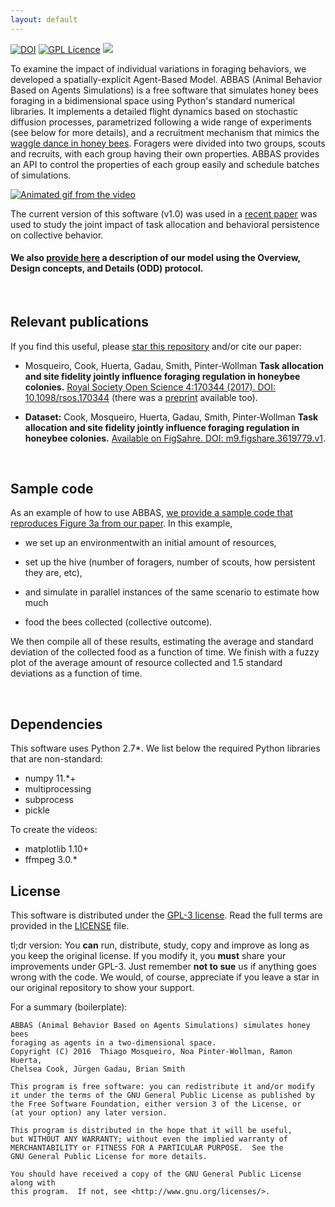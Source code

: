 ```yaml
---
layout: default
---
```



[![DOI](https://zenodo.org/badge/doi/10.5281/zenodo.843517.svg)](http://dx.doi.org/10.5281/zenodo.843517)
[![GPL Licence](https://badges.frapsoft.com/os/gpl/gpl.svg?v=103)](https://opensource.org/licenses/GPL-3.0/)
<img src="https://img.shields.io/badge/Python-_2.7-brightgreen.svg">

To examine the impact of individual variations in foraging behaviors, we
developed a spatially-explicit Agent-Based Model. ABBAS (Animal Behavior Based
on Agents Simulations) is a free software that simulates honey bees foraging in
a bidimensional space using Python's standard numerical libraries. It implements
a detailed flight dynamics based on stochastic diffusion processes, parametrized
following a wide range of experiments (see below for more details), and a
recruitment mechanism that mimics the [waggle dance in honey
bees](https://en.wikipedia.org/wiki/Waggle_dance). Foragers were divided into
two groups, scouts and recruits, with each group having their own properties.
ABBAS provides an API to control the properties of each group easily and
schedule batches of simulations.


[![Animated gif from the video](video.gif)](https://www.youtube.com/watch?v=_hZGlT_luLI)

The current version of this software (v1.0) was used in a [recent
paper](https://github.com/VandroiyLabs/ABBAS#relevant-papers) was used to study
the joint impact of task allocation and behavioral persistence on collective
behavior.


#### We also [provide here](ODD/README.md) a description of our model using the Overview, Design concepts, and Details (ODD) protocol.


<br />

## Relevant publications

If you find this useful, please [star this repository](https://github.com/thmosqueiro/ABBAS/stargazers) and/or cite our paper:

* Mosqueiro, Cook, Huerta, Gadau, Smith, Pinter-Wollman **Task allocation and site fidelity jointly influence foraging regulation in honeybee colonies.** [Royal Society Open Science 4:170344 (2017). DOI: 10.1098/rsos.170344](http://rsos.royalsocietypublishing.org/content/4/8/170344) (there was a [preprint](https://www.researchgate.net/publication/315096594_Task_allocation_and_site_fidelity_jointly_influence_foraging_regulation_in_honey_bee_colonies) available too).

* **Dataset:** Cook, Mosqueiro, Huerta, Gadau, Smith, Pinter-Wollman **Task allocation and site fidelity jointly influence foraging regulation in honeybee colonies.** [Available on FigSahre. DOI: m9.figshare.3619779.v1](https://figshare.com/articles/Task_allocation_and_site_fidelity_jointly_influence_foraging_regulation_in_honey_bee_colonies/3619779).


<br />

## Sample code

As an example of how to use ABBAS, [we provide a sample code that
reproduces Figure 3a from our
paper](https://github.com/VandroiyLabs/ABBAS/tree/master/documentation/Submitted%20Paper).
In this example,

* we set up an environmentwith an initial amount of resources,

* set up the hive (number of foragers, number of scouts, how persistent they are, etc),

* and simulate in parallel instances of the same scenario to estimate how much
* food the bees collected (collective outcome).

We then compile all of these results, estimating the average and standard
deviation of the collected food as a function of time. We finish with a fuzzy
plot of the average amount of resource collected and 1.5 standard deviations as
a function of time.


<br />

## Dependencies

This software uses Python 2.7*. We list below the required Python libraries that
are non-standard:

* numpy 11.*+
* multiprocessing
* subprocess
* pickle


To create the videos:

* matplotlib 1.10+
* ffmpeg 3.0.*


## License

This software is distributed under the [GPL-3
license](https://choosealicense.com/licenses/gpl-3.0/). Read the full terms are
provided in the
[LICENSE](https://github.com/VandroiyLabs/ABBAS/blob/master/LICENSE) file.

tl;dr version: You **can** run, distribute, study, copy and improve as long as
you keep the original license. If you modify it, you **must** share your
improvements under GPL-3. Just remember **not to sue** us if anything goes wrong
with the code. We would, of course, appreciate if you leave a star in our
original repository to show your support.


For a summary (boilerplate):

```
ABBAS (Animal Behavior Based on Agents Simulations) simulates honey bees
foraging as agents in a two-dimensional space.
Copyright (C) 2016  Thiago Mosqueiro, Noa Pinter-Wollman, Ramon Huerta,
Chelsea Cook, Jürgen Gadau, Brian Smith

This program is free software: you can redistribute it and/or modify
it under the terms of the GNU General Public License as published by
the Free Software Foundation, either version 3 of the License, or
(at your option) any later version.

This program is distributed in the hope that it will be useful,
but WITHOUT ANY WARRANTY; without even the implied warranty of
MERCHANTABILITY or FITNESS FOR A PARTICULAR PURPOSE.  See the
GNU General Public License for more details.

You should have received a copy of the GNU General Public License along with
this program.  If not, see <http://www.gnu.org/licenses/>.
```
